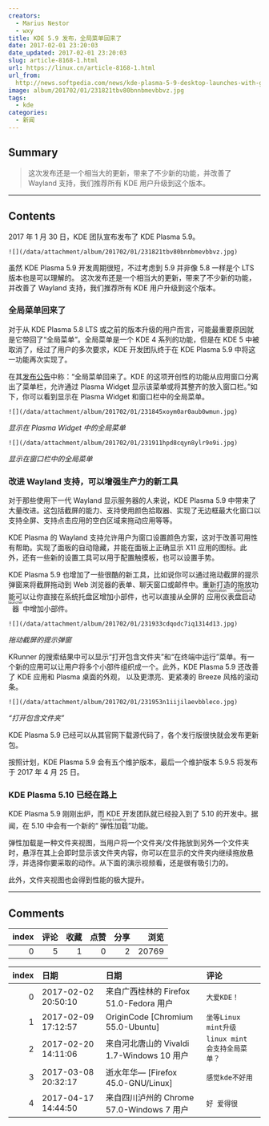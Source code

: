 ```yaml
---
creators:
  - Marius Nestor
  - wxy
title: KDE 5.9 发布，全局菜单回来了
date: 2017-02-01 23:20:03
date_updated: 2017-02-01 23:20:03
slug: article-8168-1.html
url: https://linux.cn/article-8168-1.html
url_from: 
  http://news.softpedia.com/news/kde-plasma-5-9-desktop-launches-with-global-menus-better-wayland-support-512434.shtml
image: album/201702/01/231821tbv80bnnbmevbbvz.jpg
tags:
  - kde
categories:
  - 新闻
---
```


## Summary

> 这次发布还是一个相当大的更新，带来了不少新的功能，并改善了 Wayland 支持，我们推荐所有 KDE 用户升级到这个版本。

***

<!-- more -->

## Contents

2017 年 1 月 30 日，KDE 团队宣布发布了 KDE Plasma 5.9。

`![](/data/attachment/album/201702/01/231821tbv80bnnbmevbbvz.jpg)`

虽然 KDE Plasma 5.9 开发周期很短，不过考虑到 5.9 并非像 5.8 一样是个 LTS 版本也是可以理解的。 这次发布还是一个相当大的更新，带来了不少新的功能，并改善了 Wayland 支持，我们推荐所有 KDE 用户升级到这个版本。

### 全局菜单回来了

对于从 KDE Plasma 5.8 LTS 或之前的版本升级的用户而言，可能最重要原因就是它带回了“全局菜单”。全局菜单是一个 KDE 4 系列的功能，但是在 KDE 5 中被取消了，经过了用户的多次要求，KDE 开发团队终于在 KDE Plasma 5.9 中将这一功能再次实现了。

在其[发布公告](https://www.kde.org/announcements/plasma-5.9.0.php)中称：“全局菜单回来了。KDE 的这项开创性的功能从应用窗口分离出了菜单栏，允许通过 Plasma Widget 显示该菜单或将其整齐的放入窗口栏。”如下，你可以看到显示在 Plasma Widget 和窗口栏中的全局菜单。

`![](/data/attachment/album/201702/01/231845xoym0ar0aub0wmun.jpg)`

*显示在 Plasma Widget 中的全局菜单*

`![](/data/attachment/album/201702/01/231911hpd8cqyn8ylr9o9i.jpg)`

*显示在窗口栏中的全局菜单*

### 改进 Wayland 支持，可以增强生产力的新工具

对于那些使用下一代 Wayland 显示服务器的人来说，KDE Plasma 5.9 中带来了大量改进。这包括截屏的能力、支持使用颜色拾取器、实现了无边框最大化窗口以支持全屏、支持点击应用的空白区域来拖动应用等等。

KDE Plasma 的 Wayland 支持允许用户为窗口设置颜色方案，这对于改善可用性有帮助。实现了面板的自动隐藏，并能在面板上正确显示 X11 应用的图标。此外，还有一些新的设置工具可以用于配置触摸板，也可以设置手势。

KDE Plasma 5.9 也增加了一些很酷的新工具，比如说你可以通过拖动截屏的提示弹窗来将截屏拖动到 Web 浏览器的表单、聊天窗口或邮件中。重新打造的拖放功能可以让你直接在系统托盘区增加小部件，也可以直接从全屏的<ruby> 应用仪表盘启动器 <rp>  （ </rp> <rt>  Application Dashboard launcher </rt> <rp>  ） </rp></ruby>中增加小部件。

`![](/data/attachment/album/201702/01/231933cdqodc7iq1314d13.jpg)`

*拖动截屏的提示弹窗*

KRunner 的搜索结果中可以显示“打开包含文件夹”和“在终端中运行”菜单。有一个新的应用可以让用户将多个小部件组织成一个。此外，KDE Plasma 5.9 还改善了 KDE 应用和 Plasma 桌面的外观， 以及更漂亮、更紧凑的 Breeze 风格的滚动条。

`![](/data/attachment/album/201702/01/231953n1iijilaevbbleco.jpg)`

*“打开包含文件夹”*

KDE Plasma 5.9 已经可以从其官网下载源代码了，各个发行版很快就会发布更新包。

按照计划，KDE Plasma 5.9 会有五个维护版本，最后一个维护版本 5.9.5 将发布于 2017 年 4 月 25 日。

### KDE Plasma 5.10 已经在路上

KDE Plasma 5.9 刚刚出炉，而 KDE 开发团队就已经投入到了 5.10 的开发中。据闻，在 5.10 中会有一个新的“<ruby> 弹性加载 <rp>  （ </rp> <rt>  Spring-Loading </rt> <rp>  ） </rp></ruby>”功能。

弹性加载是一种文件夹视图，当用户将一个文件夹/文件拖放到另外一个文件夹时，悬浮在其上会即时显示该文件夹内容，你可以在显示的文件夹内继续拖放悬浮，并选择你要采取的动作。从下面的演示视频看，还是很有吸引力的。

此外，文件夹视图也会得到性能的极大提升。

***

## Comments


|   index |   评论 |   收藏 |   点赞 |   分享 |   浏览 |
|--------:|-------:|-------:|-------:|-------:|-------:|
|       0 |      5 |      1 |      0 |      2 |  20769 |

|   index | 日期                | 日期                                       | 评论                          |
|--------:|:--------------------|:-------------------------------------------|:------------------------------|
|       0 | 2017-02-02 20:50:10 | 来自广西桂林的 Firefox 51.0-Fedora 用户    | `大爱KDE！`                   |
|       1 | 2017-02-09 17:12:57 | OriginCode [Chromium 55.0-Ubuntu]          | `坐等Linux mint升级`          |
|       2 | 2017-02-20 14:11:06 | 来自河北唐山的 Vivaldi 1.7-Windows 10 用户 | `linux mint 会支持全局菜单？` |
|       3 | 2017-03-08 20:32:17 | 逝水年华— [Firefox 45.0-GNU/Linux]         | `感觉kde不好用`               |
|       4 | 2017-04-17 14:44:50 | 来自四川泸州的 Chrome 57.0-Windows 7 用户  | `好 爱得很`                   |
